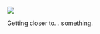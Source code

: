 ![](https://db-feed.s3.amazonaws.com/legacy/gif-2021-06-23_14-13-31-1624489225.gif)

Getting closer to... something. 
